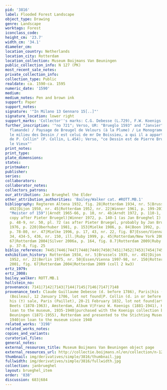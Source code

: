 ```yaml
---
pid: '3816'
label: Flooded Forest Landscape
object_type: Drawing
genre: Landscape
worktags: Forest
iconclass_code:
height_cm: '23.7'
width_cm: '34.1'
diameter_cm:
location_country: Netherlands
location_city: Rotterdam
location_collection: Museum Boijmans Van Beuningen
public_collection_info: N 127 (PK)
most_recent_sale_notes:
private_collection_info:
collection_type: Public
realdate: ca. 1590-ca. 1595
numeric_date: '1590'
medium:
medium_notes: Pen and brown ink
support: Paper
support_notes:
signature: '"In Milano 13 Gennaro 15[..]"'
signature_location: lower right
support_marks: 'Collector''s marks: C.G. Debesse (L.729), F.W. Koenigs (L.1023a)'
further_inscription: '"no 721"; Verso, UR: "Brueglo 1593" and "Janvier"; Verso, "(Ecole
  flamande) / Paysage de Breugel de Velours (à la Plume) / Le Monograme qui occupe
  le milieu des Dessin / est celui de mr De Boissieu, a qui il a appartenu. Collection
  de P. Collin" (P. Collin, L.454); Verso, "ce Dessin est de Pierre Brueghel, dit
  le Vieux"'
print_notes:
print_type:
plate_dimensions:
states:
printmaker:
publisher:
series:
collaborators:
collaborator_notes:
collectors_patrons:
our_attribution: Jan Brueghel the Elder
other_attribution_authorities: 'Bailey/Walker cat. #ROTT.MB.1'
bibliography: Regteren Altena 1932, fig. 28|Rotterdam 1934, nr. 5|Brussels 1935, nr.
  492|Dijon 1950, nr. 45|Rotterdam 1952, nr. 22|Winner 1961, p. 199-201, fig. 8 (as
  "Meister of 159")|Arndt 1965-66, p. 10, nr. 4b|Arndt 1972, p. 110-1, nr. K6b (as
  copy after Pieter Bruegel)|Winner 1972, p. 140-1 (as Jan Brueghel I)|Berlin 1975,
  p. 48-9, nr. 50, pl. 72 (as after Pieter Bruegel, probably by Jan Brueghel the Elder)|Gerszi
  1976, p. 220|Oberhuber 1981, p. 153|Mielke 1986, p. 84|Boon 1992, p. 77, nr. 46,
  p. 78-80, nr. 47|Mielke 1996, p. 17, 43, nr. 22, fig. B7|Essen/Vienna 1997-98, p.
  34, 434-5, 436, nr. 150, ill.|Ruby 1999, p. 45|Rotterdam/New York 2001, p. 71, fig.
  67|Rotterdam 2004|Silver 2006a, p. 164, fig. 8.7|Rotterdam 2009|Ruby in Munich 2013,
  p. 37-8, fig. 25
biblio_reference: 7445|7446|7447|7448|7449|7450|7451|7452|7453|7454|7455|7456|7457|7458|7459|7460|7461|7462|7463
exhibition_history: Rotterdam 1934, nr. 5|Brussels 1935, nr. 492|Dijon 1950, nr. 45|Rotterdam
  1952, nr. 22|Berlin 1975, nr. 50|Essen/Vienna 1997-98, nr. 150|Rotterdam/New York
  2001, fig. 67|Rotterdam 2004|Rotterdam 2009 (coll 2 kw3)
ertz_1979:
ertz_2008:
bailey_walker: ROTT.MB.1
hollstein_no:
provenance: 7141|7142|7143|7144|7145|7146|7147|7148
provenance_text: Claude Guillaume Debesse (d. before 1786), Paris|his (†) sale Paris
  (Boileau), 12 January 1786, lot not found|P. Collin (d. in or before 1832), Paris|(?)
  his (†) sale, Paris (Paillet), 20-21 February 1832, lot not found|art dealer Nicolaas
  Beets (1878-1963), Amsterdam, Album V|Franz W. Koenigs (1881-1941), Haarlem, 1929|on
  loan to the museum, 1935-1940|purchased with the Koenigs collection by D.G. van
  Beuningen (1871-1955), Rotterdam and presented to the Stichting Museum Boymans,
  1940|on loan to the museum since 1940
related_works: '3198'
related_works_notes:
copies_and_variants:
curatorial_files:
general_notes:
external_resources_title: Museum Boijmans Van Beuningen object page
external_resources_url: http://collectie.boijmans.nl/en/collection/n-127-(pk)
thumbnail: img/derivatives/simple/3816/thumbnail.jpg
fullwidth: img/derivatives/simple/3816/fullwidth.jpg
collection: janbrueghel
layout: brueghel_item
order: '838'
discussion: 683|684
---
```

